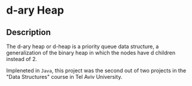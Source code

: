 # d-ary Heap
## Description
The d-ary heap or d-heap is a priority queue data structure, a generalization of the binary heap in which the nodes have d children instead of 2.

Impleneted in `Java`, this project was the second out of two projects in the "Data Structures" course in Tel Aviv University.
